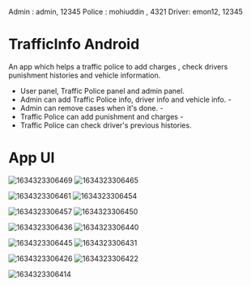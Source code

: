 Admin : admin, 12345
Police : mohiuddin , 4321
Driver: emon12, 12345
# TrafficInfo Android
An app which helps a traffic police to add charges , check drivers punishment histories and vehicle information. 
- User panel, Traffic Police panel and admin panel. 
- Admin can add Traffic Police info, driver info and vehicle info. - 
- Admin can remove cases when it's done. - 
- Traffic Police can add punishment and charges - 
- Traffic Police can check driver's previous histories.

# App UI



![1634323306469](https://user-images.githubusercontent.com/81440732/137537905-e004b175-6af3-4fdf-90ed-54e613742026.png)
![1634323306465](https://user-images.githubusercontent.com/81440732/137537909-0cb264c5-b300-4316-a744-03661185bd84.png)

![1634323306461](https://user-images.githubusercontent.com/81440732/137537934-f9a45666-de4d-41ea-96e3-6fd1340bcf76.png)
![1634323306454](https://user-images.githubusercontent.com/81440732/137537900-3c047287-5390-4874-8332-cc698b0a753f.png)


![1634323306457](https://user-images.githubusercontent.com/81440732/137537914-4b8cf1d2-ef53-4d0c-ae56-14e1b65daf04.png)
![1634323306450](https://user-images.githubusercontent.com/81440732/137539110-5e51a142-6314-4748-a0af-5ce723057c5c.png)

![1634323306436](https://user-images.githubusercontent.com/81440732/137539119-a80cd62c-ce10-46a7-b354-9847cf1570e6.png)
![1634323306440](https://user-images.githubusercontent.com/81440732/137539125-ae3d9742-796e-4022-b53c-6abbcfb86337.png)

![1634323306445](https://user-images.githubusercontent.com/81440732/137539138-86df7293-4743-4435-ba23-90e9bdb2c87e.png)
![1634323306431](https://user-images.githubusercontent.com/81440732/137539203-f1eec92d-d7a7-4517-996a-732e62823ba4.png)

![1634323306426](https://user-images.githubusercontent.com/81440732/137539326-c04534ae-e5e0-4670-8a50-108ff5687b9c.png)
![1634323306422](https://user-images.githubusercontent.com/81440732/137539336-94011f62-4d4c-42fc-a644-5c0717876106.png)

![1634323306414](https://user-images.githubusercontent.com/81440732/137539341-e336cb0d-e9fa-400c-bad2-b67ae9013cc6.png)


